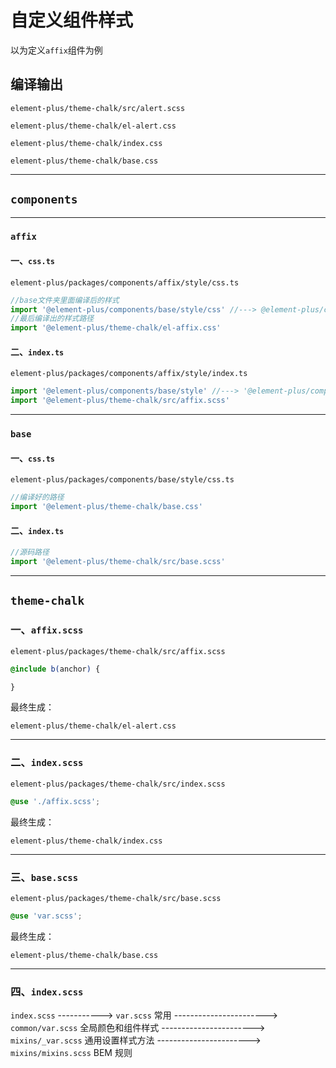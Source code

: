 # 自定义组件样式

以为定义`affix`组件为例

## 编译输出

`element-plus/theme-chalk/src/alert.scss`

`element-plus/theme-chalk/el-alert.css`

`element-plus/theme-chalk/index.css`

`element-plus/theme-chalk/base.css`

--------------------------------------------------------------------

## `components`

--------------------------------------------------------------------

### `affix`

#### 一、`css.ts`

`element-plus/packages/components/affix/style/css.ts`

```ts
//base文件夹里面编译后的样式
import '@element-plus/components/base/style/css' //---> @element-plus/components/base/style/css.js'
//最后编译出的样式路径
import '@element-plus/theme-chalk/el-affix.css'
```

#### 二、`index.ts`

`element-plus/packages/components/affix/style/index.ts`

```ts
import '@element-plus/components/base/style' //---> '@element-plus/components/base/style/index.js'
import '@element-plus/theme-chalk/src/affix.scss'
```

--------------------------------------------------------------------

### `base`

#### 一、`css.ts`

`element-plus/packages/components/base/style/css.ts`

```ts
//编译好的路径
import '@element-plus/theme-chalk/base.css'
```

#### 二、`index.ts`

```ts
//源码路径
import '@element-plus/theme-chalk/src/base.scss'
```

-------------------------------------------------------------------------

## `theme-chalk`

### 一、`affix.scss`

`element-plus/packages/theme-chalk/src/affix.scss`

```scss
@include b(anchor) {

}
```

最终生成：

`element-plus/theme-chalk/el-alert.css`

-------------------------------------------------------------

### 二、`index.scss`

`element-plus/packages/theme-chalk/src/index.scss`

```scss
@use './affix.scss';
```

最终生成：

`element-plus/theme-chalk/index.css`

-------------------------------------------------------------

### 三、`base.scss`

`element-plus/packages/theme-chalk/src/base.scss`

```scss
@use 'var.scss';
```

最终生成：

`element-plus/theme-chalk/base.css`

-----------------------------------------------------------------
### 四、`index.scss`

`index.scss`
-----------> `var.scss`  常用
-----------------------> `common/var.scss` 全局颜色和组件样式
-----------------------> `mixins/_var.scss` 通用设置样式方法
-----------------------> `mixins/mixins.scss` BEM 规则
